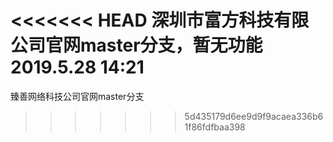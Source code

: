 ﻿<<<<<<< HEAD
﻿深圳市富方科技有限公司官网master分支，暂无功能
 2019.5.28 14:21
=======
臻善网络科技公司官网master分支
>>>>>>> 5d435179d6ee9d9f9acaea336b61f86fdfbaa398
